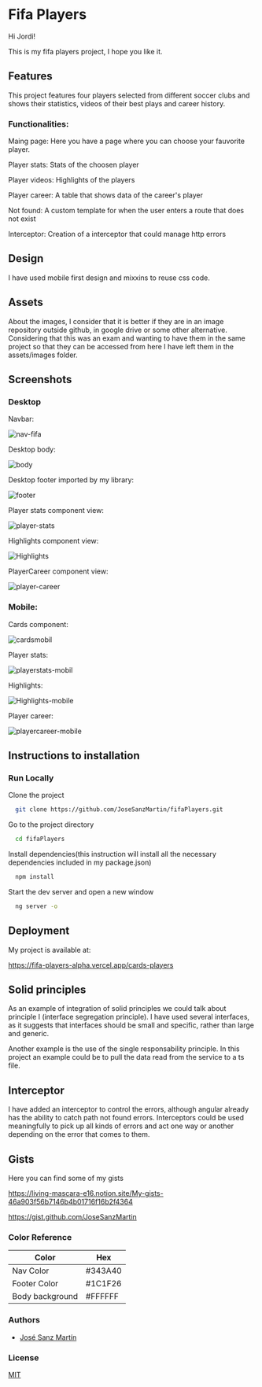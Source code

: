 # Fifa Players

Hi Jordi!

This is my fifa players project, I hope you like it.


## Features

This project features four players selected from different soccer clubs and shows their statistics, videos of their best plays and career history.

### Functionalities:

Maing page: Here you have a page where you can choose your fauvorite player.

Player stats: Stats of the choosen player

Player videos: Highlights of the players

Player career: A table that shows data of the career's player

Not found: A custom template for when the user enters a route that does not exist

Interceptor: Creation of a interceptor that could manage http errors

## Design

I have used mobile first design and mixxins to reuse css code.

## Assets

About the images, I consider that it is better if they are in an image repository outside github, in google drive or some other alternative. Considering that this was an exam and wanting to have them in the same project so that they can be accessed from here I have left them in the assets/images folder.


## Screenshots

### Desktop 

Navbar:

![nav-fifa](https://user-images.githubusercontent.com/83543738/229783584-62b6bcc9-e577-4baa-a409-b16a4efdee56.PNG)

Desktop body:

![body](https://user-images.githubusercontent.com/83543738/229783738-013cee26-55dd-4e12-aa15-3d4bf59175b1.PNG)

Desktop footer imported by my library:

![footer](https://user-images.githubusercontent.com/83543738/229783952-78067129-a2c9-44f7-81a5-13061354661d.PNG)


Player stats component view:

![player-stats](https://user-images.githubusercontent.com/83543738/229784755-e800b642-73a5-40d5-b0fe-a4a4791c5cbf.PNG)

Highlights component view:

![Highlights](https://user-images.githubusercontent.com/83543738/229785243-c8a71731-b335-4b28-a71a-65ef939c2fc0.PNG)

PlayerCareer component view:

![player-career](https://user-images.githubusercontent.com/83543738/229785546-4794d294-c8b8-4317-9185-fcca153224a5.PNG)


### Mobile:

Cards component:

![cardsmobil](https://user-images.githubusercontent.com/83543738/229785847-26aef3df-4113-47c7-bf16-bf1adf59f070.PNG)

Player stats:

![playerstats-mobil](https://user-images.githubusercontent.com/83543738/229786050-5c159917-057c-4cfc-a813-05df009b5a18.PNG)

Highlights:

![Highlights-mobile](https://user-images.githubusercontent.com/83543738/229786284-bab4ff7f-86de-4693-85c4-2e84c5992ce4.PNG)

Player career:

![playercareer-mobile](https://user-images.githubusercontent.com/83543738/229786483-e3321633-e2a2-40f7-aca9-ccea3b1bebd6.PNG)

 



## Instructions to installation

### Run Locally

Clone the project

```bash
  git clone https://github.com/JoseSanzMartin/fifaPlayers.git
```

Go to the project directory

```bash
  cd fifaPlayers
```

Install dependencies(this instruction will install all the necessary dependencies included in my package.json)

```bash
  npm install
```

Start the dev server and open a new window

```bash
  ng server -o
```


## Deployment

My project is available at:

https://fifa-players-alpha.vercel.app/cards-players

## Solid principles

As an example of integration of solid principles we could talk about principle I (interface segregation principle). I have used several interfaces, as it suggests that interfaces should be small and specific, rather than large and generic.

Another example is the use of the single responsability principle. In this project an example could be to pull the data read from the service to a ts file. 

## Interceptor

I have added an interceptor to control the errors, although angular already has the ability to catch path not found errors. Interceptors could be used meaningfully to pick up all kinds of errors and act one way or another depending on the error that comes to them.

## Gists

Here you can find some of my gists

https://living-mascara-e16.notion.site/My-gists-46a903f56b7146b4b01716f16b2f4364

https://gist.github.com/JoseSanzMartin

### Color Reference

| Color             | Hex                                                                |
| ----------------- | ------------------------------------------------------------------ |
| Nav Color | #343A40 |
| Footer Color | #1C1F26 |
| Body background | #FFFFFF |


### Authors

- [José Sanz Martín](https://github.com/JoseSanzMartin)


### License

[MIT](https://choosealicense.com/licenses/mit/)
